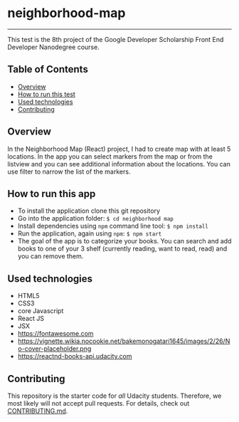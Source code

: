# neighborhood-map
---
This test is the 8th project of the Google Developer Scholarship Front End Developer Nanodegree course.

## Table of Contents
* [Overview](#overview)
* [How to run this test](#how-to-run-this-test)
* [Used technologies](#used-technologies)
* [Contributing](#contributing)

## Overview
In the Neighborhood Map (React) project, I had to create map with at least 5 locations. In the app you can select markers from the map or from the listview and you can see additional information about the locations. You can use filter to narrow the list of the markers.

## How to run this app
- To install the application clone this git repository
- Go into the application folder: `$ cd neighborhood map`
- Install dependencies using `npm` command line tool: `$ npm install`
- Run the application, again using `npm`: `$ npm start`
- The goal of the app is to categorize your books. You can search and add books to one of your 3 shelf (currently reading, want to read, read) and you can remove them.

## Used technologies
- HTML5
- CSS3
- core Javascript
- React JS
- JSX
- https://fontawesome.com
- https://vignette.wikia.nocookie.net/bakemonogatari1645/images/2/26/No-cover-placeholder.png
- https://reactnd-books-api.udacity.com


## Contributing
This repository is the starter code for _all_ Udacity students. Therefore, we most likely will not accept pull requests.
For details, check out [CONTRIBUTING.md](CONTRIBUTING.md).
